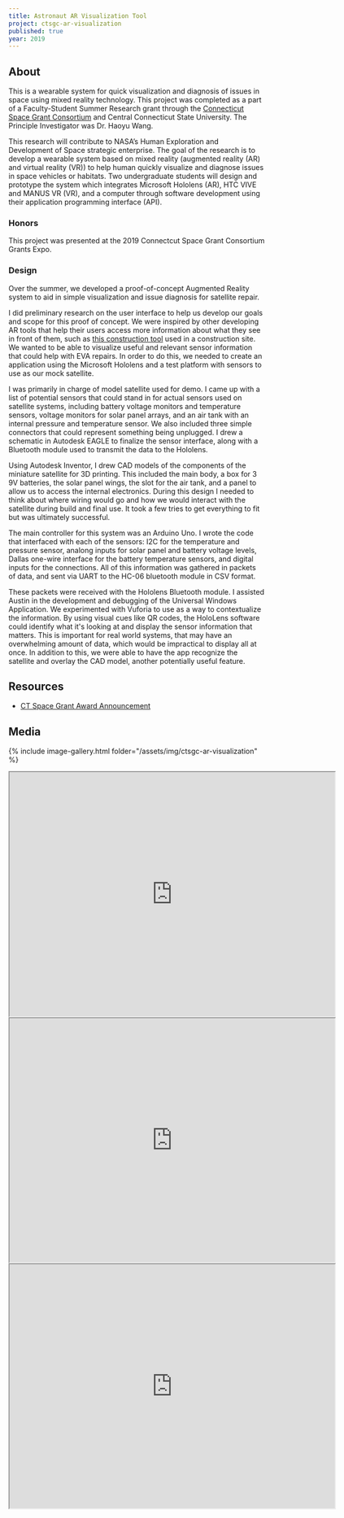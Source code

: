 ```yaml
---
title: Astronaut AR Visualization Tool
project: ctsgc-ar-visualization
published: true
year: 2019
---
```


## About
This is a wearable system for quick visualization and diagnosis of issues in space using mixed reality technology. This project was completed as a part of a Faculty-Student Summer Research grant through the [Connecticut Space Grant Consortium](http://ctspacegrant.org/) and Central Connecticut State University. The Principle Investigator was Dr. Haoyu Wang. 

This research will contribute to NASA’s Human Exploration and Development of Space strategic enterprise. The goal of the research is to develop a wearable system based on mixed reality (augmented reality (AR) and virtual reality (VR)) to help human quickly visualize and diagnose issues in space vehicles or habitats. Two undergraduate students will design and prototype the system which integrates Microsoft Hololens (AR), HTC VIVE and MANUS VR (VR), and a computer through software development using their application programming interface (API).

### Honors
This project was presented at the 2019 Connectcut Space Grant Consortium Grants Expo.

### Design
Over the summer, we developed a proof-of-concept Augmented Reality system to aid in simple visualization and issue diagnosis for satellite repair.

I did preliminary research on the user interface to help us develop our goals and scope for this proof of concept. We were inspired by other developing AR tools that help their users access more information about what they see in front of them, such as [this construction tool](https://www.youtube.com/watch?v=tAmImhdWYjA) used in a construction site. We wanted to be able to visualize useful and relevant sensor information that could help with EVA repairs. In order to do this, we needed to create an application using the Microsoft Hololens and a test platform with sensors to use as our mock satellite.

I was primarily in charge of model satellite used for demo. I came up with a list of potential sensors that could stand in for actual sensors used on satellite systems, including battery voltage monitors and temperature sensors, voltage monitors for solar panel arrays, and an air tank with an internal pressure and temperature sensor. We also included three simple connectors that could represent something being unplugged. I drew a schematic in Autodesk EAGLE to finalize the sensor interface, along with a Bluetooth module used to transmit the data to the Hololens. 

Using Autodesk Inventor, I drew CAD models of the components of the miniature satellite for 3D printing. This included the main body, a box for 3 9V batteries, the solar panel wings, the slot for the air tank, and a panel to allow us to access the internal electronics. During this design I needed to think about where wiring would go and how we would interact with the satellite during build and final use. It took a few tries to get everything to fit but was ultimately successful. 

The main controller for this system was an Arduino Uno. I wrote the code that interfaced with each of the sensors: I2C for the temperature and pressure sensor, analong inputs for solar panel and battery voltage levels, Dallas one-wire interface for the battery temperature sensors, and digital inputs for the connections. All of this information was gathered in packets of data, and sent via UART to the HC-06 bluetooth module in CSV format. 

These packets were received with the Hololens Bluetooth module. I assisted Austin in the development and debugging of the Universal Windows Application. We experimented with Vuforia to use as a way to contextualize the information. By using visual cues like QR codes, the HoloLens software could identify what it's looking at and display the sensor information that matters. This is important for real world systems, that may have an overwhelming amount of data, which would be impractical to display all at once. In addition to this, we were able to have the app recognize the satellite and overlay the CAD model, another potentially useful feature. 


## Resources
- [CT Space Grant Award Announcement](http://ctspacegrant.org/6261/spring-2019-award-recipients)


## Media
{% include image-gallery.html folder="/assets/img/ctsgc-ar-visualization" %}

<div class="videos">
<iframe src="https://drive.google.com/file/d/0B_S9H2AY2UyESjJCbzB2MlJyUFFCcGZfSUhjeVh0Ql9XRUhN/preview" width="640" height="480"></iframe>
<iframe src="https://drive.google.com/file/d/1hsG-7OFaZ7a6wAcbC8UoxqRq8nXH-CYS/preview" width="640" height="480"></iframe>
<iframe src="https://drive.google.com/file/d/1gi7ZVDLinleVf_q4mEAnGIsIgdeeq1PR/preview" width="640" height="480"></iframe>
</div>